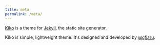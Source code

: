 ```yaml
---
title: meta
permalink: /meta/
---
```


<p class="lead"><a href="http://github.com/gfjaru/Kiko">Kiko</a> is a theme for <a href="http://jekyllrb.com">Jekyll</a>, the static site generator.</p>

Kiko is simple, lightweight theme. It's designed and developed by [@gfjaru](https://twitter.com/gfjaru).
